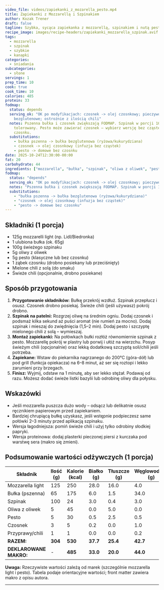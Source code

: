 ```yaml
---
video_file: videos/zapiekanki_z_mozarella_pesto.mp4
title: Zapiekanki z Mozzarellą i Szpinakiem
author: Kozak Trener
draft: false
tagline: Szybka, sycąca zapiekanka z mozzarellą, szpinakiem i nutą pesto.
recipe_image: images/recipe-headers/zapiekanki_mozzarella_szpinak.avif
tags:
  - mozzarella
  - szpinak
  - szybkie
  - kanapki
categories:
  - sniadania
subcategories:
  - słone
servings: 1
prep_time: 10
cook: true
cook_time: 10
calories: 485
protein: 33
fodmap:
  status: depends
  serving_ok: "OK po modyfikacjach: czosnek -> olej czosnkowy; pieczywo
    bezglutenowe; ostrożnie z ilością chili"
  notes: Pszenna bułka i czosnek zwiększają FODMAP. Szpinak w porcji 100g zwykle
    tolerowany. Pesto może zawierać czosnek – wybierz wersję bez cząstek
    czosnku.
  substitutions:
    - bułka pszenna -> bułka bezglutenowa (ryżowa/kukurydziana)
    - czosnek -> olej czosnkowy (infuzja bez cząstek)
    - pesto -> domowe bez czosnku
date: 2025-10-24T12:30:00-00:00
fat: 20
carbohydrate: 44
ingredients: ["mozzarella", "bułka", "szpinak", "oliwa z oliwek", "pesto", "czosnek", "chili"]
fodmap:
  status: "depends"
  serving_ok: "OK po modyfikacjach: czosnek -> olej czosnkowy; pieczywo bezglutenowe; ostrożnie z ilością chili"
  notes: "Pszenna bułka i czosnek zwiększają FODMAP. Szpinak w porcji 100g zwykle tolerowany. Pesto może zawierać czosnek – wybierz wersję bez cząstek czosnku."
  substitutions:
    - "bułka pszenna -> bułka bezglutenowa (ryżowa/kukurydziana)"
    - "czosnek -> olej czosnkowy (infuzja bez cząstek)"
    - "pesto -> domowe bez czosnku"
---
```


## Składniki (1 porcja)
* 125g mozzarelli light (np. Lidl/Biedronka)
* 1 ulubiona bułka (ok. 65g)
* 100g świeżego szpinaku
* 5g oliwy z oliwek
* 5g pesto (klasyczne lub bez czosnku)
* 1 ząbek czosnku (drobno posiekany lub przeciśnięty)
* Mielone chili z solą (do smaku)
* Świeże chili (opcjonalnie, drobno posiekane)

## Sposób przygotowania
1. **Przygotowanie składników:** Bułkę przekrój wzdłuż. Szpinak przepłucz i osusz. Czosnek drobno posiekaj. Świeże chili (jeśli używasz) pokrój drobno.
2. **Szpinak na patelni:** Rozgrzej oliwę na średnim ogniu. Dodaj czosnek i podsmaż kilka sekund aż puści aromat (nie rumień za mocno). Dodaj szpinak i mieszaj do zwiędnięcia (1,5–2 min). Dodaj pesto i szczyptę mielonego chili z solą – wymieszaj.
3. **Montaż zapiekanki:** Na połówkach bułki rozłóż równomiernie szpinak z pesto. Mozzarellę pokrój w plastry lub porwij i ułóż na wierzchu. Posyp świeżym chili (opcjonalnie) oraz lekką dodatkową szczyptą soli/chili jeśli potrzeba.
4. **Zapiekane:** Wstaw do piekarnika nagrzanego do 200°C (góra-dół) lub pod grill (funkcja opiekacza) na 6–8 minut, aż ser się roztopi i lekko zarumieni przy brzegach.
5. **Finisz:** Wyjmij, odstaw na 1 minutę, aby ser lekko stężał. Podawaj od razu. Możesz dodać świeże listki bazylii lub odrobinę oliwy dla połysku.

## Wskazówki
* Jeśli mozzarella puszcza dużo wody – odsącz lub delikatnie osusz ręcznikiem papierowym przed zapiekaniem.
* Bardziej chrupiącą bułkę uzyskasz, jeśli wstępnie podpieczesz same połówki 2–3 minuty przed aplikacją szpinaku.
* Wersja łagodniejsza: pomiń świeże chili i użyj tylko odrobiny słodkiej papryki.
* Wersja proteinowa: dodaj plasterki pieczonej piersi z kurczaka pod warstwę sera (makro się zmieni).

## Podsumowanie wartości odżywczych (1 porcja)
| Składnik            | Ilość (g) | Kalorie (kcal) | Białko (g) | Tłuszcze (g) | Węglowodany (g) |
|---------------------|-----------|----------------|------------|--------------|-----------------|
| Mozzarella light    | 125       | 250            | 28.0       | 16.0         | 4.0             |
| Bułka (pszenna)     | 65        | 175            | 6.0        | 1.5          | 34.0            |
| Szpinak             | 100       | 24             | 3.0        | 0.4          | 3.0             |
| Oliwa z oliwek      | 5         | 45             | 0.0        | 5.0          | 0.0             |
| Pesto               | 5         | 30             | 0.5        | 2.5          | 0.5             |
| Czosnek             | 3         | 5              | 0.2        | 0.0          | 1.0             |
| Przyprawy/chili     | 1         | 1              | 0.0        | 0.0          | 0.2             |
| **RAZEM:**          | **304**   | **530**        | **37.7**   | **25.4**     | **42.7**        |
| **DEKLAROWANE MAKRO:** | -      | **485**        | **33.0**   | **20.0**     | **44.0**        |

**Uwaga:** Rzeczywiste wartości zależą od marek (szczególnie mozzarella light i pesto). Tabela podaje orientacyjne wartości; front matter zawiera makro z opisu autora.

---
